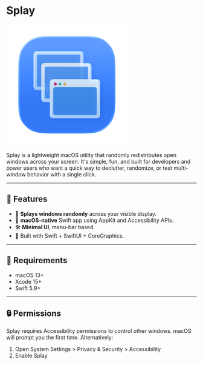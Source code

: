 # Splay

![Splay icon](SplayIcon.png)

Splay is a lightweight macOS utility that randomly redistributes open windows across your screen. It's simple, fun, and
built for developers and power users who want a quick way to declutter, randomize, or test multi-window behavior with a
single click.

---

## 🚀 Features

- 🔀 **Splays windows randomly** across your visible display.
- 🍎 **macOS-native** Swift app using AppKit and Accessibility APIs.
- 🛠️ **Minimal UI**, menu-bar based.
- 🧩 Built with Swift + SwiftUI + CoreGraphics.

---

## 🧪 Requirements

- macOS 13+
- Xcode 15+
- Swift 5.9+

---

## 🔒 Permissions

Splay requires Accessibility permissions to control other windows. macOS will prompt you the first time. Alternatively:

1. Open System Settings > Privacy & Security > Accessibility
2. Enable Splay
